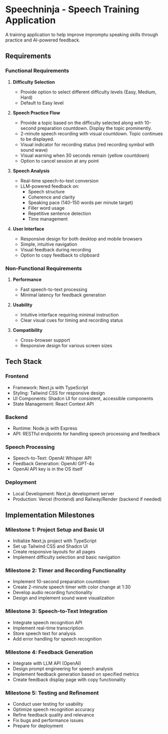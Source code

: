 # Speechninja - Speech Training Application

A training application to help improve impromptu speaking skills through practice and AI-powered feedback.

## Requirements

### Functional Requirements

1. **Difficulty Selection**
   - Provide option to select different difficulty levels (Easy, Medium, Hard)
   - Default to Easy level

2. **Speech Practice Flow**
   - Provide a topic based on the difficulty selected along with 10-second preparation countdown. Display the topic prominently.
   - 2-minute speech recording with visual countdown. Topic continues to be displayed.
   - Visual indicator for recording status (red recording symbol with sound wave)
   - Visual warning when 30 seconds remain (yellow countdown)
   - Option to cancel session at any point

3. **Speech Analysis**
   - Real-time speech-to-text conversion
   - LLM-powered feedback on:
     - Speech structure
     - Coherence and clarity
     - Speaking pace (140-150 words per minute target)
     - Filler word usage
     - Repetitive sentence detection
     - Time management

4. **User Interface**
   - Responsive design for both desktop and mobile browsers
   - Simple, intuitive navigation
   - Visual feedback during recording
   - Option to copy feedback to clipboard

### Non-Functional Requirements

1. **Performance**
   - Fast speech-to-text processing
   - Minimal latency for feedback generation

2. **Usability**
   - Intuitive interface requiring minimal instruction
   - Clear visual cues for timing and recording status

3. **Compatibility**
   - Cross-browser support
   - Responsive design for various screen sizes

## Tech Stack

### Frontend
- Framework: Next.js with TypeScript
- Styling: Tailwind CSS for responsive design
- UI Components: Shadcn UI for consistent, accessible components
- State Management: React Context API

### Backend
- Runtime: Node.js with Express
- API: RESTful endpoints for handling speech processing and feedback

### Speech Processing
- Speech-to-Text: OpenAI Whisper API
- Feedback Generation: OpenAI GPT-4o
- OpenAI API key is in the OS itself

### Deployment
- Local Development: Next.js development server
- Production: Vercel (frontend) and Railway/Render (backend if needed)

## Implementation Milestones

### Milestone 1: Project Setup and Basic UI
- Initialize Next.js project with TypeScript
- Set up Tailwind CSS and Shadcn UI
- Create responsive layouts for all pages
- Implement difficulty selection and basic navigation

### Milestone 2: Timer and Recording Functionality
- Implement 10-second preparation countdown
- Create 2-minute speech timer with color change at 1:30
- Develop audio recording functionality
- Design and implement sound wave visualization

### Milestone 3: Speech-to-Text Integration
- Integrate speech recognition API
- Implement real-time transcription
- Store speech text for analysis
- Add error handling for speech recognition

### Milestone 4: Feedback Generation
- Integrate with LLM API (OpenAI)
- Design prompt engineering for speech analysis
- Implement feedback generation based on specified metrics
- Create feedback display page with copy functionality

### Milestone 5: Testing and Refinement
- Conduct user testing for usability
- Optimize speech recognition accuracy
- Refine feedback quality and relevance
- Fix bugs and performance issues
- Prepare for deployment 
